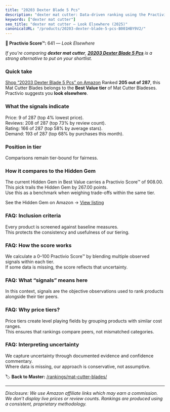 ```yaml
---
title: "20203 Dexter Blade 5 Pcs"
description: "dexter mat cutter: Data-driven ranking using the Practivio Score™. Positioned by quality, value, demand, findability, momentum."
keywords: ["dexter mat cutter"]
seo_title: "dexter mat cutter — Look Elsewhere (2025)"
canonicalURL: "/products/20203-dexter-blade-5-pcs-B001HBY9V2/"
---
```


**🚫 Practivio Score™:** 641 — _Look Elsewhere_


*If you're comparing **dexter mat cutter**, **[20203 Dexter Blade 5 Pcs](https://www.amazon.com/dp/B001HBY9V2?tag=practivio-20)** is a strong alternative to put on your shortlist.*
### Quick take
[Shop “20203 Dexter Blade 5 Pcs” on Amazon](https://www.amazon.com/dp/B001HBY9V2?tag=practivio-20)
Ranked **205 out of 287**, this Mat Cutter Blades belongs to the **Best Value tier** of Mat Cutter Bladeses.  
Practivio suggests you **look elsewhere**.

### What the signals indicate
Price: 9 of 287 (top 4% lowest price).  
Reviews: 208 of 287 (top 73% by review count).  
Rating: 166 of 287 (top 58% by average stars).  
Demand: 193 of 287 (top 68% by purchases this month).

### Position in tier
Comparisons remain tier-bound for fairness.

### How it compares to the Hidden Gem
The current Hidden Gem in Best Value carries a Practivio Score™ of 908.00.  
This pick trails the Hidden Gem by 267.00 points.  
Use this as a benchmark when weighing trade-offs within the same tier.  

See the Hidden Gem on Amazon → [View listing](https://www.amazon.com/dp/B015W3AKDQ?tag=practivio-20)

### FAQ: Inclusion criteria
Every product is screened against baseline measures.  
This protects the consistency and usefulness of our tiering.

### FAQ: How the score works
We calculate a 0–100 Practivio Score™ by blending multiple observed signals within each tier.  
If some data is missing, the score reflects that uncertainty.

### FAQ: What “signals” means here
In this context, signals are the objective observations used to rank products alongside their tier peers.

### FAQ: Why price tiers?
Price tiers create level playing fields by grouping products with similar cost ranges.  
This ensures that rankings compare peers, not mismatched categories.

### FAQ: Interpreting uncertainty
We capture uncertainty through documented evidence and confidence commentary.  
Where data is missing, our approach is conservative, not assumptive.


🏷️ **Back to Master:** [/rankings/mat-cutter-blades/](/rankings/mat-cutter-blades/)

---
_Disclosure: We use Amazon affiliate links which may earn a commission. We don’t display live prices or review counts. Rankings are produced using a consistent, proprietary methodology._
